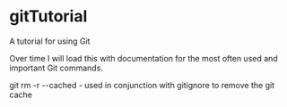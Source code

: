 # gitTutorial
A tutorial for using Git

Over time I will load this with documentation
for the most often used and important Git commands.

git rm -r --cached - used in conjunction with gitignore to remove the git cache
